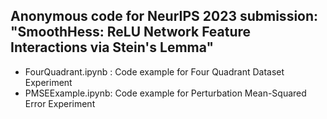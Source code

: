 ## Anonymous code for NeurIPS 2023 submission: "SmoothHess: ReLU Network Feature Interactions via Stein's Lemma"

- FourQuadrant.ipynb : Code example for Four Quadrant Dataset Experiment
- PMSEExample.ipynb: Code example for Perturbation Mean-Squared Error Experiment